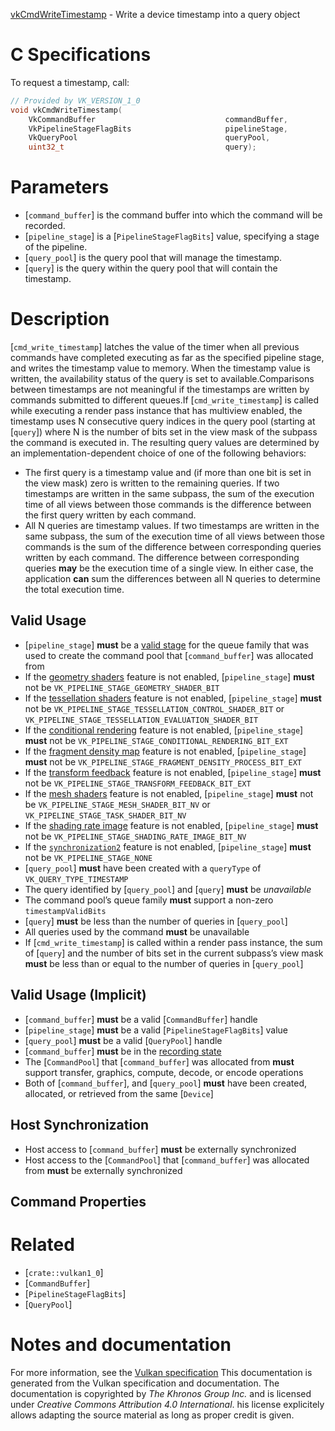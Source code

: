 [vkCmdWriteTimestamp](https://www.khronos.org/registry/vulkan/specs/1.3-extensions/man/html/vkCmdWriteTimestamp.html) - Write a device timestamp into a query object

# C Specifications
To request a timestamp, call:
```c
// Provided by VK_VERSION_1_0
void vkCmdWriteTimestamp(
    VkCommandBuffer                             commandBuffer,
    VkPipelineStageFlagBits                     pipelineStage,
    VkQueryPool                                 queryPool,
    uint32_t                                    query);
```

# Parameters
- [`command_buffer`] is the command buffer into which the command will be recorded.
- [`pipeline_stage`] is a [`PipelineStageFlagBits`] value, specifying a stage of the pipeline.
- [`query_pool`] is the query pool that will manage the timestamp.
- [`query`] is the query within the query pool that will contain the timestamp.

# Description
[`cmd_write_timestamp`] latches the value of the timer when all previous
commands have completed executing as far as the specified pipeline stage,
and writes the timestamp value to memory.
When the timestamp value is written, the availability status of the query is
set to available.Comparisons between timestamps are not meaningful if the timestamps are
written by commands submitted to different queues.If [`cmd_write_timestamp`] is called while executing a render pass
instance that has multiview enabled, the timestamp uses N consecutive
query indices in the query pool (starting at [`query`]) where N is
the number of bits set in the view mask of the subpass the command is
executed in.
The resulting query values are determined by an implementation-dependent
choice of one of the following behaviors:
- The first query is a timestamp value and (if more than one bit is set in the view mask) zero is written to the remaining queries. If two timestamps are written in the same subpass, the sum of the execution time of all views between those commands is the difference between the first query written by each command.
- All N queries are timestamp values. If two timestamps are written in the same subpass, the sum of the execution time of all views between those commands is the sum of the difference between corresponding queries written by each command. The difference between corresponding queries  **may**  be the execution time of a single view.
In either case, the application  **can**  sum the differences between all N
queries to determine the total execution time.
## Valid Usage
-  [`pipeline_stage`] **must**  be a [valid stage]() for the queue family that was used to create the command pool that [`command_buffer`] was allocated from
-    If the [geometry shaders](https://www.khronos.org/registry/vulkan/specs/1.2-extensions/html/vkspec.html#features-geometryShader) feature is not enabled, [`pipeline_stage`] **must**  not be `VK_PIPELINE_STAGE_GEOMETRY_SHADER_BIT`
-    If the [tessellation shaders](https://www.khronos.org/registry/vulkan/specs/1.2-extensions/html/vkspec.html#features-tessellationShader) feature is not enabled, [`pipeline_stage`] **must**  not be `VK_PIPELINE_STAGE_TESSELLATION_CONTROL_SHADER_BIT` or `VK_PIPELINE_STAGE_TESSELLATION_EVALUATION_SHADER_BIT`
-    If the [conditional rendering](https://www.khronos.org/registry/vulkan/specs/1.2-extensions/html/vkspec.html#features-conditionalRendering) feature is not enabled, [`pipeline_stage`] **must**  not be `VK_PIPELINE_STAGE_CONDITIONAL_RENDERING_BIT_EXT`
-    If the [fragment density map](https://www.khronos.org/registry/vulkan/specs/1.2-extensions/html/vkspec.html#features-fragmentDensityMap) feature is not enabled, [`pipeline_stage`] **must**  not be `VK_PIPELINE_STAGE_FRAGMENT_DENSITY_PROCESS_BIT_EXT`
-    If the [transform feedback](https://www.khronos.org/registry/vulkan/specs/1.2-extensions/html/vkspec.html#features-transformFeedback) feature is not enabled, [`pipeline_stage`] **must**  not be `VK_PIPELINE_STAGE_TRANSFORM_FEEDBACK_BIT_EXT`
-    If the [mesh shaders](https://www.khronos.org/registry/vulkan/specs/1.2-extensions/html/vkspec.html#features-meshShader) feature is not enabled, [`pipeline_stage`] **must**  not be `VK_PIPELINE_STAGE_MESH_SHADER_BIT_NV` or `VK_PIPELINE_STAGE_TASK_SHADER_BIT_NV`
-    If the [shading rate image](https://www.khronos.org/registry/vulkan/specs/1.2-extensions/html/vkspec.html#features-shadingRateImage) feature is not enabled, [`pipeline_stage`] **must**  not be `VK_PIPELINE_STAGE_SHADING_RATE_IMAGE_BIT_NV`
-    If the [`synchronization2`](https://www.khronos.org/registry/vulkan/specs/1.2-extensions/html/vkspec.html#features-synchronization2) feature is not enabled, [`pipeline_stage`] **must**  not be `VK_PIPELINE_STAGE_NONE`
-  [`query_pool`] **must**  have been created with a `queryType` of `VK_QUERY_TYPE_TIMESTAMP`
-    The query identified by [`query_pool`] and [`query`] **must**  be *unavailable*
-    The command pool’s queue family  **must**  support a non-zero `timestampValidBits`
-  [`query`] **must**  be less than the number of queries in [`query_pool`]
-    All queries used by the command  **must**  be unavailable
-    If [`cmd_write_timestamp`] is called within a render pass instance, the sum of [`query`] and the number of bits set in the current subpass’s view mask  **must**  be less than or equal to the number of queries in [`query_pool`]

## Valid Usage (Implicit)
-  [`command_buffer`] **must**  be a valid [`CommandBuffer`] handle
-  [`pipeline_stage`] **must**  be a valid [`PipelineStageFlagBits`] value
-  [`query_pool`] **must**  be a valid [`QueryPool`] handle
-  [`command_buffer`] **must**  be in the [recording state]()
-    The [`CommandPool`] that [`command_buffer`] was allocated from  **must**  support transfer, graphics, compute, decode, or encode operations
-    Both of [`command_buffer`], and [`query_pool`] **must**  have been created, allocated, or retrieved from the same [`Device`]

## Host Synchronization
- Host access to [`command_buffer`] **must**  be externally synchronized
- Host access to the [`CommandPool`] that [`command_buffer`] was allocated from  **must**  be externally synchronized

## Command Properties

# Related
- [`crate::vulkan1_0`]
- [`CommandBuffer`]
- [`PipelineStageFlagBits`]
- [`QueryPool`]

# Notes and documentation
For more information, see the [Vulkan specification](https://www.khronos.org/registry/vulkan/specs/1.3-extensions/html/vkspec.html)
This documentation is generated from the Vulkan specification and documentation.
The documentation is copyrighted by *The Khronos Group Inc.* and is licensed under *Creative Commons Attribution 4.0 International*.
his license explicitely allows adapting the source material as long as proper credit is given.
        